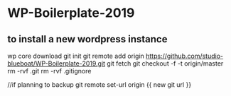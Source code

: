 # WP-Boilerplate-2019

## to install a new wordpress instance

wp core download
git init
git remote add origin https://github.com/studio-blueboat/WP-Boilerplate-2019.git
git fetch
git checkout -f -t origin/master
rm -rvf .git
rm -rvf .gitignore

//if planning to backup
git remote set-url origin {{ new git url }}
